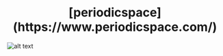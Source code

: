 <h1 align="center">[periodicspace](https://www.periodicspace.com/)</h1>


![alt text](https://parencode.github.io/periodicspace/images/universoMini_logo3-1024x1024.png)
